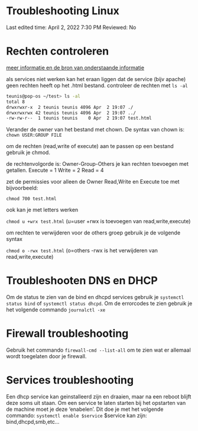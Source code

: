 # Troubleshooting Linux

Last edited time: April 2, 2022 7:30 PM
Reviewed: No

# Rechten controleren

[meer informatie en de bron van onderstaande informatie](https://linuxize.com/post/chmod-command-in-linux/)

als services niet werken kan het eraan liggen dat de service (bijv apache) geen rechten heeft op het .html bestand. controleer de rechten met `ls -al`

```bash
teunis@pop-os ~/test> ls -al
total 8
drwxrwxr-x  2 teunis teunis 4096 Apr  2 19:07 ./
drwxrwxrwx 42 teunis teunis 4096 Apr  2 19:07 ../
-rw-rw-r--  1 teunis teunis    0 Apr  2 19:07 test.html
```

Verander de owner van het bestand met chown. De syntax van chown is:
`chown USER:GROUP FILE`

om de rechten (read,write of execute) aan te passen op een bestand gebruik je chmod. 

de rechtenvolgorde is:
Owner-Group-Others
je kan rechten toevoegen met getallen.
Execute = 1
Write = 2
Read = 4

zet de permissies voor alleen de Owner Read,Write en Execute toe met bijvoorbeeld:

`chmod 700 test.html`

ook kan je met letters werken

`chmod u +wrx test.html` (u=user +rwx is toevoegen van read,write,execute)

om rechten te verwijderen voor de others groep gebruik je de volgende syntax

`chmod o -rwx test.html` (o=others -rwx is het verwijderen van read,write,execute)

# Troubleshooten DNS en DHCP

Om de status te zien van de bind en dhcpd services gebruik je `systemctl status bind` of `systemctl status dhcpd`. Om de errorcodes te zien gebruik je het volgende commando `journalctl -xe`

# Firewall troubleshooting

Gebruik het commando `firewall-cmd --list-all` om te zien wat er allemaal wordt toegelaten door je firewall.

# Services troubleshooting

Een dhcp service kan geinstalleerd zijn en draaien, maar na een reboot blijft deze soms uit staan. Om een service te laten starten bij het opstarten van de machine moet je deze ‘enabelen’. Dit doe je met het volgende commando: `systemctl enable $service` $service kan zijn: bind,dhcpd,smb,etc...